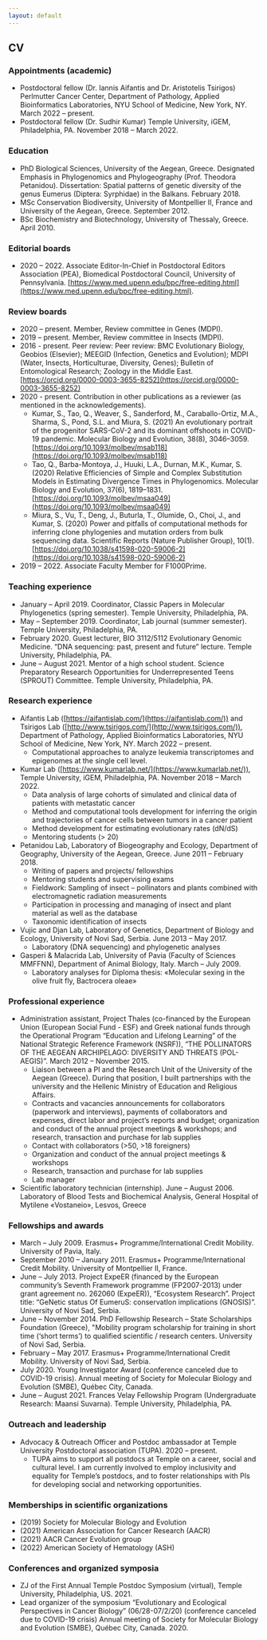 ```yaml
---
layout: default
---
```


## CV

### Appointments (academic)
* Postdoctoral fellow (Dr. Iannis Aifantis and Dr. Aristotelis Tsirigos)
Perlmutter Cancer Center, Department of Pathology, Applied Bioinformatics Laboratories, NYU School of Medicine, New York, NY.
March 2022 – present.
* Postdoctoral fellow (Dr. Sudhir Kumar)
Temple University, iGEM, Philadelphia, PA.
November 2018 – March 2022.



### Education
* PhD Biological Sciences, University of the Aegean, Greece. Designated Emphasis in Phylogenomics and Phylogeography (Prof. Theodora Petanidou). Dissertation: Spatial patterns of genetic diversity of the genus Eumerus (Diptera: Syrphidae) in the Balkans. February 2018.
* MSc Conservation Biodiversity, University of Montpellier II, France and University of the Aegean, Greece. September 2012.
* BSc Biochemistry and Biotechnology, University of Thessaly, Greece. April 2010.



### Editorial boards
*  2020 – 2022. Associate Editor-In-Chief in Postdoctoral Editors Association (PEA), Biomedical Postdoctoral Council, University of Pennsylvania. [https://www.med.upenn.edu/bpc/free-editing.html](https://www.med.upenn.edu/bpc/free-editing.html).



### Review boards
* 2020 – present. Member, Review committee in Genes (MDPI).
* 2019 – present. Member, Review committee in Insects (MDPI). 
* 2016 - present. Peer review: Peer review: BMC Evolutionary Biology, Geobios (Elsevier); MEEGID (Infection, Genetics and Evolution); MDPI (Water, Insects, Horticulturae, Diversity, Genes); Bulletin of Entomological Research; Zoology in the Middle East. [https://orcid.org/0000-0003-3655-8252](https://orcid.org/0000-0003-3655-8252)
* 2020 - present. Contribution in other publications as a reviewer (as mentioned in the acknowledgements).
  *  Kumar, S., Tao, Q., Weaver, S., Sanderford, M., Caraballo-Ortiz, M.A., Sharma, S., Pond, S.L. and Miura, S. (2021) An evolutionary portrait of the progenitor SARS-CoV-2 and its dominant offshoots in COVID-19 pandemic.  Molecular Biology and Evolution, 38(8), 3046–3059. [https://doi.org/10.1093/molbev/msab118](https://doi.org/10.1093/molbev/msab118)
  * Tao, Q., Barba-Montoya, J., Huuki, L.A., Durnan, M.K., Kumar, S. (2020) Relative Efficiencies of Simple and Complex Substitution Models in Estimating Divergence Times in Phylogenomics. Molecular Biology and Evolution, 37(6), 1819–1831. [https://doi.org/10.1093/molbev/msaa049](https://doi.org/10.1093/molbev/msaa049)
  *  Miura, S., Vu, T., Deng, J., Buturla, T., Olumide, O., Choi, J., and Kumar, S. (2020) Power and pitfalls of computational methods for inferring clone phylogenies and mutation orders from bulk sequencing data. Scientific Reports (Nature Publisher Group), 10(1). [https://doi.org/10.1038/s41598-020-59006-2](https://doi.org/10.1038/s41598-020-59006-2)
* 2019 – 2022. Associate Faculty Member for F1000Prime.



### Teaching experience
* January – April 2019. Coordinator, Classic Papers in Molecular Phylogenetics (spring semester). Temple University, Philadelphia, PA. 
* May  –  September 2019. Coordinator, Lab journal (summer semester). Temple University, Philadelphia, PA. 
* February 2020. Guest lecturer, BIO 3112/5112 Evolutionary Genomic Medicine. “DNA sequencing: past, present and future” lecture. Temple University, Philadelphia, PA.
* June – August 2021. Mentor of a high school student. Science Preparatory Research Opportunities for Underrepresented Teens (SPROUT) Committee. Temple University, Philadelphia, PA.



### Research experience
* Aifantis Lab ([https://aifantislab.com/](https://aifantislab.com/)) and Tsirigos Lab ([http://www.tsirigos.com/](http://www.tsirigos.com/)), Department of Pathology, Applied Bioinformatics Laboratories, NYU School of Medicine, New York, NY. March 2022 – present.
  * Computational approaches to analyze leukemia transcriptomes and epigenomes at the single cell level.
* Kumar Lab ([https://www.kumarlab.net/](https://www.kumarlab.net/)), Temple University, iGEM, Philadelphia, PA. November 2018 – March 2022.
  * Data analysis of large cohorts of simulated and clinical data of patients with metastatic cancer
  * Method and computational tools development for inferring the origin and trajectories of cancer cells between tumors in a cancer patient
  * Method development for estimating evolutionary rates (dN/dS)
  * Mentoring students (> 20)
* Petanidou Lab, Laboratory of Biogeography and Ecology, Department of Geography, University of the Aegean, Greece. June 2011 – February 2018.
  * Writing of papers and projects/ fellowships
  * Mentoring students and supervising exams 
  * Fieldwork: Sampling of insect – pollinators and plants combined with electromagnetic radiation measurements
  * Participation in processing and managing of insect and plant material as well as the database 
  * Taxonomic identification of insects
* Vujic and Djan Lab, Laboratory of Genetics, Department of Biology and Ecology, University of Novi Sad, Serbia. June 2013 – May 2017.
  * Laboratory (DNA sequencing) and phylogenetic analyses
* Gasperi & Malacrida Lab, University of Pavia (Faculty of Sciences MMFFNN), Department of Animal Biology, Italy. March – July  2009.
  * Laboratory analyses for Diploma thesis: «Molecular sexing in the olive fruit fly, Bactrocera oleae»



###  Professional experience
* Administration assistant, Project Thales (co-financed by the European Union (European Social Fund - ESF) and Greek national funds through the Operational Program “Education and Lifelong Learning” of the National Strategic Reference Framework (NSRF)), “THE POLLINATORS OF THE AEGEAN ARCHIPELAGO: DIVERSITY AND THREATS (POL-AEGIS)”. March 2012 –  November 2015.
  * Liaison between a PI and the Research Unit of the University of the Aegean (Greece). During that position, I built partnerships with the university and the Hellenic Ministry of Education and Religious Affairs.
  * Contracts and vacancies announcements for collaborators (paperwork and interviews), payments of collaborators and expenses, direct labor and project’s reports and budget; organization and conduct of the annual project meetings & workshops; and research, transaction and purchase for lab supplies
  * Contact with collaborators (>50, >18 foreigners)
  * Organization and conduct of the annual project meetings & workshops 
  * Research, transaction and purchase for lab supplies
  * Lab manager
* Scientific laboratory technician (internship). June – August 2006.
Laboratory of Blood Tests and Biochemical Analysis, General Hospital of Mytilene «Vostaneio», Lesvos, Greece



### Fellowships and awards
* March – July 2009. Erasmus+ Programme/International Credit Mobility. University of Pavia, Italy. 
* September 2010 – January 2011. Erasmus+ Programme/International Credit Mobility. University of Montpellier II, France. 
* June – July 2013. Project ExpeER (financed by the European community’s Seventh Framework programme (FP2007-2013) under grant agreement no. 262060 (ExpeER)), “Ecosystem Research”. Project title: “GeNetic status Of EumeruS: conservatIon implications (GNOSIS)”. University of Novi Sad, Serbia. 
* June – November 2014. PhD Fellowship Research – State Scholarships Foundation (Greece), "Mobility program scholarship for training in short time (‘short terms’) to qualified scientific / research centers. University of Novi Sad, Serbia. 
* February – May 2017. Erasmus+ Programme/International Credit Mobility. University of Novi Sad, Serbia.
* July 2020. Young Investigator Award (conference canceled due to COVID-19 crisis). Annual meeting of Society for Molecular Biology and Evolution (SMBE), Québec City, Canada.
* June – August 2021. Frances Velay Fellowship Program (Undergraduate Research: Maansi Suvarna). Temple University, Philadelphia, PA.



### Outreach and leadership
* Advocacy & Outreach Officer and Postdoc ambassador at Temple University Postdoctoral association (TUPA). 2020 – present.
  * TUPA aims to support all postdocs at Temple on a career, social and cultural level. I am currently involved to employ inclusivity and equality for Temple’s postdocs, and to foster relationships with PIs for developing social and networking opportunities.



### Memberships in scientific organizations
* (2019) Society for Molecular Biology and Evolution
* (2021) American Association for Cancer Research (AACR)
* (2021) AACR Cancer Evolution group
* (2022) American Society of Hematology (ASH)


### Conferences and organized symposia
* ZJ of the First Annual Temple Postdoc Symposium (virtual), Temple University, Philadelphia, US. 2021. 
* Lead organizer of the symposium “Evolutionary and Ecological Perspectives in Cancer Biology” (06/28-07/2/20) (conference canceled due to COVID-19 crisis)
Annual meeting of Society for Molecular Biology and Evolution (SMBE), Québec City, Canada. 2020.


 
